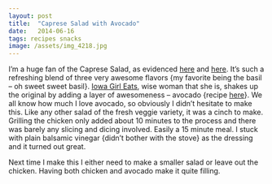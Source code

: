 ```yaml
---
layout: post
title:  "Caprese Salad with Avocado"
date:   2014-06-16
tags: recipes snacks
image: /assets/img_4218.jpg
---
```

I’m a huge fan of the Caprese Salad, as evidenced [here](http://justbfresh.com/2013/07/10/caprese-skewers/) and [here](http://justbfresh.com/2013/07/18/caprese-salad-with-eggplant/). It’s such a refreshing blend of three very awesome flavors {my favorite being the basil –  oh sweet sweet basil}. [Iowa Girl Eats](http://iowagirleats.com/), wise woman that she is, shakes up the original by adding a layer of awesomeness – avocado {recipe [here](http://iowagirleats.com/2013/09/02/avocado-and-chicken-caprese-salad/)}. We all know how much I love avocado, so obviously I didn’t hesitate to make this. Like any other salad of the fresh veggie variety, it was a cinch to make. Grilling the chicken only added about 10 minutes to the process and there was barely any slicing and dicing involved. Easily a 15 minute meal. I stuck with plain balsamic vinegar {didn’t bother with the stove} as the dressing and it turned out great.

Next time I make this I either need to make a smaller salad or leave out the chicken. Having both chicken and avocado make it quite filling.
